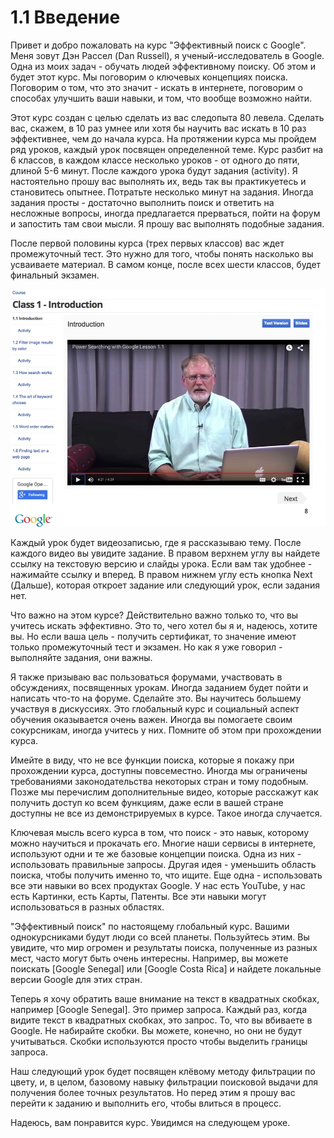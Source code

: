 # 1.1 Введение

Привет и добро пожаловать на курс "Эффективный поиск с Google". Меня зовут Дэн Рассел (Dan Russell), я ученый-исследователь в Google. Одна из моих задач - обучать людей эффективному поиску. Об этом и будет этот курс. Мы поговорим о ключевых концепциях поиска. Поговорим о том, что это значит - искать в интернете, поговорим о способах улучшить ваши навыки, и том, что вообще возможно найти.

Этот курс создан с целью сделать из вас следопыта 80 левела. Сделать вас, скажем, в 10 раз умнее или хотя бы научить вас искать в 10 раз эффективнее, чем до начала курса. На протяжении курса мы пройдем ряд уроков, каждый урок посвящен определенной теме. Курс разбит на 6 классов, в каждом классе несколько уроков - от одного до пяти, длиной 5-6 минут. После каждого урока будут задания (activity). Я настоятельно прошу вас выполнять их, ведь так вы практикуетесь и становитесь опытнее. Потратьте несколько минут на задания. Иногда задания просты - достаточно выполнить поиск и ответить на несложные вопросы, иногда предлагается прерваться, пойти на форум и запостить там свои мысли. Я прошу вас выполнять подобные задания.

После первой половины курса (трех первых классов) вас ждет промежуточный тест. Это нужно для того, чтобы понять насколько вы усваиваете материал. В самом конце, после всех шести классов, будет финальный экзамен.

![](../images/1_1_ui.png)

Каждый урок будет видеозаписью, где я рассказываю тему. После каждого видео вы увидите задание. В правом верхнем углу вы найдете ссылку на текстовую версию и слайды урока. Если вам так удобнее - нажимайте ссылку и вперед. В правом нижнем углу есть кнопка Next (Дальше), которая откроет задание или следующий урок, если задания нет.

Что важно на этом курсе? Действительно важно только то, что вы учитесь искать эффективно. Это то, чего хотел бы я и, надеюсь, хотите вы. Но если ваша цель - получить сертификат, то значение имеют только промежуточный тест и экзамен. Но как я уже говорил - выполняйте задания, они важны.

Я также призываю вас пользоваться форумами, участвовать в обсуждениях, посвященных урокам. Иногда заданием будет пойти и написать что-то на форуме. Сделайте это. Вы научитесь большему участвуя в дискуссиях. Это глобальный курс и социальный аспект обучения оказывается очень важен. Иногда вы помогаете своим сокурсникам, иногда учитесь у них. Помните об этом при прохождении курса.

Имейте в виду, что не все функции поиска, которые я покажу при прохождении курса, доступны повсеместно. Иногда мы ограничены требованиями законодательства некоторых стран и тому подобным. Позже мы перечислим дополнительные видео, которые расскажут как получить доступ ко всем функциям, даже если в вашей стране доступны не все из демонстрируемых в курсе. Такое иногда случается.

Ключевая мысль всего курса в том, что поиск - это навык, которому можно научиться и прокачать его. Многие наши сервисы в интернете, используют одни и те же базовые концепции поиска. Одна из них - использовать правильные запросы. Другая идея - уменьшить область поиска, чтобы получить именно то, что ищите. Еще одна - использовать все эти навыки во всех продуктах Google. У нас есть YouTube, у нас есть Картинки, есть Карты, Патенты. Все эти навыки могут использоваться в разных областях.

"Эффективный поиск" по настоящему глобальный курс. Вашими однокурсниками будут люди со всей планеты. Пользуйтесь этим. Вы увидите, что мир огромен и результаты поиска, полученные из разных мест, часто могут быть очень интересны. Например, вы можете поискать [Google Senegal] или [Google Costa Rica] и найдете локальные версии Google для этих стран.

Теперь я хочу обратить ваше внимание на текст в квадратных скобках, например [Google Senegal]. Это пример запроса. Каждый раз, когда видите текст в квадратных скобках, это запрос. То, что вы вбиваете в Google. Не набирайте скобки. Вы можете, конечно, но они не будут учитываться. Скобки используются просто чтобы выделить границы запроса.

Наш следующий урок будет посвящен клёвому методу фильтрации по цвету, и, в целом, базовому навыку фильтрации поисковой выдачи для получения более точных результатов. Но перед этим я прошу вас перейти к заданию и выполнить его, чтобы влиться в процесс.

Надеюсь, вам понравится курс. Увидимся на следующем уроке.
